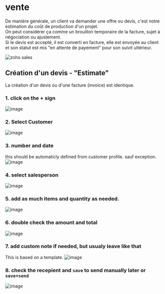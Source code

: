 # vente

De manière générale, un client va demander une offre ou devis, c'est notre estimation du coût de production d'un projet.  
On peut considérer ça comme un brouillon temporaire de la facture, sujet à négociation ou ajustement.  
Si le devis est accepté, il est converti en facture, elle est envoyée au client et son statut est mis "en attente de payement" pour son suivit ultérieur.

![zoho sales](https://user-images.githubusercontent.com/12049360/52078228-fbb66b80-2592-11e9-9d9d-030d1fa10a9c.png)

## Création d'un devis - "Estimate"

La création d'un devis ou d'une facture \(invoice\) est identique.

### 1. click on the + sign

![image](https://user-images.githubusercontent.com/12049360/57366640-b011f000-7187-11e9-8386-c185ff6e5c1a.png)

### 2. Select Customer

![image](https://user-images.githubusercontent.com/12049360/57366678-cd46be80-7187-11e9-898c-eaf3c7bcaae7.png)

### 3. number and date

this should be automaticly defined from customer profile. sauf exception. ![image](https://user-images.githubusercontent.com/12049360/57366820-11d25a00-7188-11e9-9328-aa1faa98d189.png)

### 4. select salesperson

![image](https://user-images.githubusercontent.com/12049360/57366853-2282d000-7188-11e9-9d01-0d315465835e.png)

### 5. add as much items and quantity as needed.

![image](https://user-images.githubusercontent.com/12049360/57366898-39c1bd80-7188-11e9-8877-71868b7c201f.png)

### 6. double check the amount and total

![image](https://user-images.githubusercontent.com/12049360/57366988-6f66a680-7188-11e9-8e15-3b66a80977cc.png)

### 7. add custom note if needed, but usualy leave like that

This is based on a template. ![image](https://user-images.githubusercontent.com/12049360/57367025-873e2a80-7188-11e9-85e3-7f701a921ef3.png)

### 8. check the recepient and `save` to send manually later or `save+send`

![image](https://user-images.githubusercontent.com/12049360/57367171-c8ced580-7188-11e9-8c5f-02aa6e060fc4.png)

